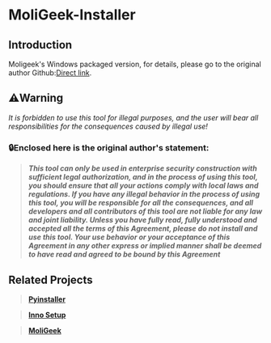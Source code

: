 # MoliGeek-Installer

## Introduction


Moligeek's Windows packaged version, for details, please go to the original author Github:[Direct link]().

## ⚠️**Warning**

*It is forbidden to use this tool for illegal purposes, and the user will bear all responsibilities for the consequences caused by illegal use!*

### 🔒**Enclosed here is the original author's statement:**

>***This tool can only be used in enterprise security construction with sufficient legal authorization, and in the process of using this tool, you should ensure that all your actions comply with local laws and regulations. If you have any illegal behavior in the process of using this tool, you will be responsible for all the consequences, and all developers and all contributors of this tool are not liable for any law and joint liability. Unless you have fully read, fully understood and accepted all the terms of this Agreement, please do not install and use this tool. Your use behavior or your acceptance of this Agreement in any other express or implied manner shall be deemed to have read and agreed to be bound by this Agreement***

## Related Projects

>**[Pyinstaller](https://avatars.githubusercontent.com/u/1215332?s=200&v=4)**

>**[Inno Setup](https://jrsoftware.org/files/istrans/)**

>**[MoliGeek](https://github.com/yourmoln/moligeek/)**